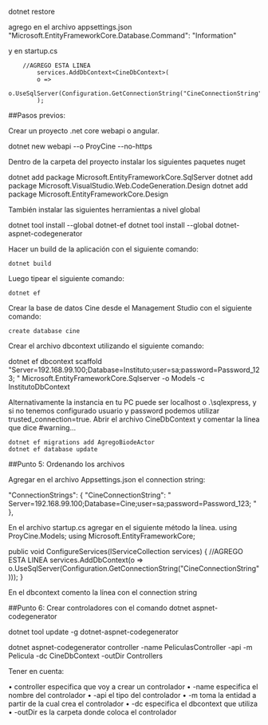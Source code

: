 dotnet restore

agrego en el archivo appsettings.json
"Microsoft.EntityFrameworkCore.Database.Command": "Information"

y en startup.cs

        //AGREGO ESTA LINEA
            services.AddDbContext<CineDbContext>(
            o => 
                o.UseSqlServer(Configuration.GetConnectionString("CineConnectionString")).EnableSensitiveDataLogging()
            );


##Pasos previos:

Crear un proyecto .net core webapi o angular.

dotnet new webapi --o ProyCine --no-https

Dentro de la carpeta del proyecto instalar los siguientes paquetes nuget

dotnet add package Microsoft.EntityFrameworkCore.SqlServer
dotnet add package Microsoft.VisualStudio.Web.CodeGeneration.Design
dotnet add package Microsoft.EntityFrameworkCore.Design 

También instalar las siguientes herramientas a nivel global

dotnet tool install --global dotnet-ef 
dotnet tool install --global dotnet-aspnet-codegenerator

Hacer un build de la aplicación con el siguiente comando:

	dotnet build

Luego tipear el siguiente comando:

	dotnet ef

Crear la base de datos Cine desde el Management Studio con el siguiente comando:

	create database cine

Crear el archivo dbcontext utilizando el siguiente comando:

dotnet ef dbcontext scaffold "Server=192.168.99.100;Database=Instituto;user=sa;password=Password_123; "  Microsoft.EntityFrameworkCore.Sqlserver   -o Models -c InstitutoDbContext

Alternativamente la instancia en tu PC puede ser localhost o .\sqlexpress, y si no tenemos configurado usuario y password podemos utilizar trusted_connection=true.
Abrir el archivo CineDbContext y comentar la línea que dice #warning...


	dotnet ef migrations add AgregoBiodeActor
	dotnet ef database update

##Punto 5: Ordenando los archivos

Agregar en el archivo Appsettings.json el connection string:

  "ConnectionStrings": {
    "CineConnectionString": 
    " Server=192.168.99.100;Database=Cine;user=sa;password=Password_123; "
  },

En el archivo startup.cs agregar en el siguiente método la línea.
using ProyCine.Models;
using Microsoft.EntityFrameworkCore;


   public void ConfigureServices(IServiceCollection services)
        {
//AGREGO ESTA LINEA
            services.AddDbContext<CineDbContext>(o => o.UseSqlServer(Configuration.GetConnectionString("CineConnectionString")));
        }

En el dbcontext comento la línea con el connection string

##Punto 6: Crear controladores con el comando dotnet aspnet-codegenerator

dotnet tool update -g dotnet-aspnet-codegenerator

dotnet aspnet-codegenerator controller -name PeliculasController -api -m Pelicula -dc CineDbContext -outDir Controllers

Tener en cuenta:

•	controller especifica que voy a crear un controlador
•	-name especifica el nombre del controlador
•	-api  el tipo del controlador
•	-m toma la entidad a partir de la cual crea el controlador
•	-dc especifica el dbcontext que utiliza
•	-outDir es la carpeta donde coloca el controlador
